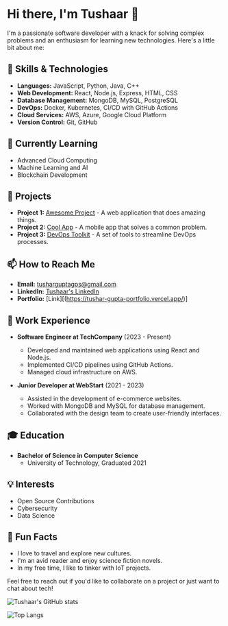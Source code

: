 # Hi there, I'm Tushaar 👋

I'm a passionate software developer with a knack for solving complex problems and an enthusiasm for learning new technologies. Here's a little bit about me:

## 🚀 Skills & Technologies

- **Languages:** JavaScript, Python, Java, C++
- **Web Development:** React, Node.js, Express, HTML, CSS
- **Database Management:** MongoDB, MySQL, PostgreSQL
- **DevOps:** Docker, Kubernetes, CI/CD with GitHub Actions
- **Cloud Services:** AWS, Azure, Google Cloud Platform
- **Version Control:** Git, GitHub

## 🌱 Currently Learning

- Advanced Cloud Computing
- Machine Learning and AI
- Blockchain Development

## 🔭 Projects

- **Project 1:** [Awesome Project](https://github.com/imtushaarr/awesome-project) - A web application that does amazing things.
- **Project 2:** [Cool App](https://github.com/imtushaarr/cool-app) - A mobile app that solves a common problem.
- **Project 3:** [DevOps Toolkit](https://github.com/imtushaarr/devops-toolkit) - A set of tools to streamline DevOps processes.

## 📫 How to Reach Me

- **Email:** tusharguptagps@gmail.com
- **LinkedIn:** [Tushaar's LinkedIn](https://www.linkedin.com/in/imtushaarr/)
- **Portfolio:** [Link][(https://tushar-gupta-portfolio.vercel.app/)]

## 💼 Work Experience

- **Software Engineer at TechCompany** (2023 - Present)
  - Developed and maintained web applications using React and Node.js.
  - Implemented CI/CD pipelines using GitHub Actions.
  - Managed cloud infrastructure on AWS.

- **Junior Developer at WebStart** (2021 - 2023)
  - Assisted in the development of e-commerce websites.
  - Worked with MongoDB and MySQL for database management.
  - Collaborated with the design team to create user-friendly interfaces.

## 🎓 Education

- **Bachelor of Science in Computer Science**
  - University of Technology, Graduated 2021

## 💡 Interests

- Open Source Contributions
- Cybersecurity
- Data Science

## 🌟 Fun Facts

- I love to travel and explore new cultures.
- I'm an avid reader and enjoy science fiction novels.
- In my free time, I like to tinker with IoT projects.

Feel free to reach out if you'd like to collaborate on a project or just want to chat about tech!

![Tushaar's GitHub stats](https://github-readme-stats.vercel.app/api?username=imtushaarr&show_icons=true&theme=radical)

![Top Langs](https://github-readme-stats.vercel.app/api/top-langs/?username=imtushaarr&layout=compact&theme=radical)

